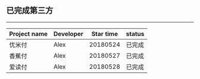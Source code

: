 ## 已完成第三方

----------

|Project name|Developer|Star time|status| 
|---|---|---|---|
|优米付|Alex|20180524|已完成|
|香蕉付|Alex|20180527|已完成|
|爱读付|Alex|20180528|已完成|